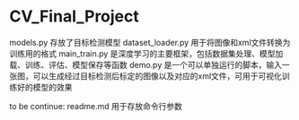 # CV_Final_Project

models.py 存放了目标检测模型
dataset_loader.py 用于将图像和xml文件转换为训练用的格式
main_train.py 是深度学习的主要框架，包括数据集处理、模型加载、训练、评估、模型保存等函数
demo.py 是一个可以单独运行的脚本，输入一张图，可以生成经过目标检测后标定的图像以及对应的xml文件，可用于可视化训练好的模型的效果

to be continue:
readme.md 用于存放命令行参数
